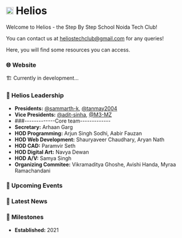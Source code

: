 # <img src="https://github.com/sbs-helios/sbs-helios/blob/main/helios_small.png" width="20rem" height="auto"> Helios

Welcome to Helios - the Step By Step School Noida Tech Club!

You can contact us at <a href="mailto:heliostechclub@gmail.com">heliostechclub@gmail.com</a> for any queries!

Here, you will find some resources you can access.

### 🌐 Website
🏗️ Currently in development...

### 👥 Helios Leadership
- **Presidents:** [@sammarth-k](https://github.com/sammarth-k), [@tanmay2004](https://github.com/tanmay2004)
- **Vice Presidents:** [@adit-sinha](https://github.com/adit-sinha), [@M3-MZ](https://github.com/M3-MZ)
- ###-------------Core team-------------
- **Secretary:** Arhaan Garg
- **HOD Programming:** Arjun Singh Sodhi, Aabir Fauzan
- **HOD Web Development:** Shauryaveer Chaudhary, Aryan Nath
- **HOD CAD:** Paramvir Seth
- **HOD Digital Art:** Navya Dewan
- **HOD A/V:** Samya Singh
- **Organizing Commitee:** Vikramaditya Ghoshe, Avishi Handa, Myraa Ramachandani

### 📆 Upcoming Events

### 📰 Latest News

### 🎯 Milestones
- **Established:** 2021
